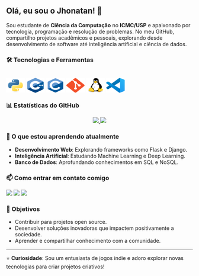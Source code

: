 ## Olá, eu sou o Jhonatan! 👋

Sou estudante de **Ciência da Computação** no **ICMC/USP** e apaixonado por tecnologia, programação e resolução de problemas. No meu GitHub, compartilho projetos acadêmicos e pessoais, explorando desde desenvolvimento de software até inteligência artificial e ciência de dados.

### 🛠️ Tecnologias e Ferramentas

<div style="display: inline_block"><br>
  <img align="center" alt="Python" height="40" width="50" src="https://raw.githubusercontent.com/devicons/devicon/master/icons/python/python-original.svg">
  <img align="center" alt="C++" height="40" width="50" src="https://raw.githubusercontent.com/devicons/devicon/master/icons/cplusplus/cplusplus-original.svg">
  <img align="center" alt="C" height="40" width="50" src="https://raw.githubusercontent.com/devicons/devicon/master/icons/c/c-original.svg">
  <img align="center" alt="Git" height="40" width="50" src="https://raw.githubusercontent.com/devicons/devicon/master/icons/git/git-original.svg">
  <img align="center" alt="Linux" height="40" width="50" src="https://raw.githubusercontent.com/devicons/devicon/master/icons/linux/linux-original.svg">
  <img align="center" alt="VS Code" height="40" width="50" src="https://raw.githubusercontent.com/devicons/devicon/master/icons/vscode/vscode-original.svg">
</div>

### 📊 Estatísticas do GitHub

<div align="center">
  <a href="https://github.com/JhonatanBarboza">
    <img height="180em" src="https://github-readme-stats.vercel.app/api?username=seu-usuario&show_icons=true&theme=dark&include_all_commits=true&count_private=true"/>
    <img height="180em" src="https://github-readme-stats.vercel.app/api/top-langs/?username=seu-usuario&layout=compact&langs_count=7&theme=dark"/>
  </a>
</div>

### 🌱 O que estou aprendendo atualmente

- **Desenvolvimento Web**: Explorando frameworks como Flask e Django.
- **Inteligência Artificial**: Estudando Machine Learning e Deep Learning.
- **Banco de Dados**: Aprofundando conhecimentos em SQL e NoSQL.

### 📫 Como entrar em contato comigo

<div> 
  <a href="https://www.instagram.com/jhonatan_barboza_" target="_blank"><img src="https://img.shields.io/badge/-Instagram-%23E4405F?style=for-the-badge&logo=instagram&logoColor=white" target="_blank"></a>
  <a href="https://www.linkedin.com/in/jhonatan-barboza-12b070201" target="_blank"><img src="https://img.shields.io/badge/-LinkedIn-%230077B5?style=for-the-badge&logo=linkedin&logoColor=white" target="_blank"></a> 
  <a href="mailto:jhonatanbarboza@usp.br" target="_blank"><img src="https://img.shields.io/badge/-Gmail-%23333?style=for-the-badge&logo=gmail&logoColor=white" target="_blank"></a>
</div>

### 🎯 Objetivos

- Contribuir para projetos open source.
- Desenvolver soluções inovadoras que impactem positivamente a sociedade.
- Aprender e compartilhar conhecimento com a comunidade.

---

⭐️ **Curiosidade**: Sou um entusiasta de jogos indie e adoro explorar novas tecnologias para criar projetos criativos!
